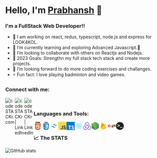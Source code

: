 # Hello, I'm [Prabhansh][website] 👋

### I'm a FullStack Web Developer!!

- 🔭 I am working on react, redux, typescript, node.js and express for LOOK4KOL.
- 🌱 I’m currently learning and exploring Advanced Javascript.😬
- 👯 I’m looking to collaborate with others on Reactjs and Nodejs.
- 🥅 2023 Goals: Strengthn my full stack tech stack and create more projects.
- 🤔 I’m looking forward to do more coding exercises and challanges.
- ⚡ Fun fact: I love playing badminton and video games.


### Connect with me:

[<img align="left" alt="codeSTACKr.com" width="30px" src="https://www.kindpng.com/picc/m/77-778214_icon-website-png-website-icon-free-png-transparent.png" />][website]
[<img align="left" alt="codeSTACKr | LinkedIn" width="30px" src="https://cdn3.iconfinder.com/data/icons/inficons/512/linkedin.png" />][linkedin]
[<img align="left" alt="codeSTACKr | LinkedIn" width="30px" src="https://cdn3.iconfinder.com/data/icons/inficons/512/twitter.png" />][twitter]

<br />


### Languages and Tools:

<img align="left" alt="HTML5" width="26px" src="https://raw.githubusercontent.com/github/explore/80688e429a7d4ef2fca1e82350fe8e3517d3494d/topics/html/html.png" />
<img align="left" alt="CSS3" width="26px" src="https://raw.githubusercontent.com/github/explore/80688e429a7d4ef2fca1e82350fe8e3517d3494d/topics/css/css.png" />
<img align="left" alt="TailwindCSS" width="26px" src="https://raw.githubusercontent.com/github/explore/80688e429a7d4ef2fca1e82350fe8e3517d3494d/topics/tailwind/tailwind.png" />
<img align="left" alt="JavaScript" width="26px" src="https://raw.githubusercontent.com/github/explore/80688e429a7d4ef2fca1e82350fe8e3517d3494d/topics/javascript/javascript.png" />
<img align="left" alt="TypeScript" width="26px" src="https://raw.githubusercontent.com/github/explore/80688e429a7d4ef2fca1e82350fe8e3517d3494d/topics/typescript/typescript.png" />
<img align="left" alt="React" width="26px" src="https://raw.githubusercontent.com/github/explore/80688e429a7d4ef2fca1e82350fe8e3517d3494d/topics/react/react.png" />
<img align="left" alt="Redux" width="26px" src="https://raw.githubusercontent.com/github/explore/80688e429a7d4ef2fca1e82350fe8e3517d3494d/topics/redux/redux.png" />
<img align="left" alt="Node.js" width="26px" src="https://raw.githubusercontent.com/github/explore/80688e429a7d4ef2fca1e82350fe8e3517d3494d/topics/nodejs/nodejs.png" />
<img align="left" alt="Firebase" width="26px" src="https://raw.githubusercontent.com/github/explore/80688e429a7d4ef2fca1e82350fe8e3517d3494d/topics/firebase/firebase.png" />
<img align="left" alt="Git" width="26px" src="https://raw.githubusercontent.com/github/explore/80688e429a7d4ef2fca1e82350fe8e3517d3494d/topics/git/git.png" />
<img align="left" alt="Terminal" width="26px" src="https://raw.githubusercontent.com/github/explore/80688e429a7d4ef2fca1e82350fe8e3517d3494d/topics/terminal/terminal.png" />


<br />


### :chart_with_upwards_trend: The STATS 

![GitHub stats](https://github-readme-stats.vercel.app/api?username=prabhanshjn&show_icons=true&theme=radical)  

[website]: https://portfolio-b9fec.web.app/
[linkedin]: https://www.linkedin.com/in/prabhansh-jain-660243158/
[twitter]: https://twitter.com/prabhanshjain
